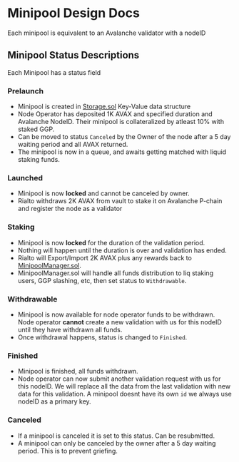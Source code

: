 # Minipool Design Docs

Each minipool is equivalent to an Avalanche validator with a nodeID

## Minipool Status Descriptions

Each Minipool has a status field

### **Prelaunch**

- Minipool is created in [Storage.sol](https://github.com/multisig-labs/gogopool/blob/master/contracts/contract/Storage.sol) Key-Value data structure
- Node Operator has deposited 1K AVAX and specified duration and Avalanche NodeID. Their minipool is collateralized by atleast 10% with staked GGP.
- Can be moved to status `Canceled` by the Owner of the node after a 5 day waiting period and all AVAX returned.
- The minipool is now in a queue, and awaits getting matched with liquid staking funds.

### **Launched**

- Minipool is now **locked** and cannot be canceled by owner.
- Rialto withdraws 2K AVAX from vault to stake it on Avalanche P-chain and register the node as a validator

### **Staking**

- Minipool is now **locked** for the duration of the validation period.
- Nothing will happen until the duration is over and validation has ended.
- Rialto will Export/Import 2K AVAX plus any rewards back to [MinipoolManager.sol](https://github.com/multisig-labs/gogopool/blob/master/contracts/contract/MinipoolManager.sol).
- MinipoolManager.sol will handle all funds distribution to liq staking users, GGP slashing, etc, then set status to `Withdrawable`.

### **Withdrawable**

- Minipool is now available for node operator funds to be withdrawn. Node operator **cannot** create a new validation with us for this nodeID until they have withdrawn all funds.
- Once withdrawal happens, status is changed to `Finished`.

### **Finished**

- Minipool is finished, all funds withdrawn.
- Node operator can now submit another validation request with us for this nodeID. We will replace all the data from the last validation with new data for this validation. A minipool doesnt have its own `id` we always use nodeID as a primary key.

### **Canceled**

- If a minipool is canceled it is set to this status. Can be resubmitted.
- A minipool can only be canceled by the owner after a 5 day waiting period. This is to prevent griefing.

